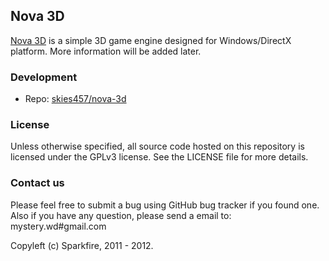 Nova 3D
-------

[Nova 3D](https://github.com/skies457/Nova-3D) is a simple 3D game engine
designed for Windows/DirectX platform. More information will be added later.

### Development

*	Repo: [skies457/nova-3d](https://github.com/skies457/Nova-3D)

### License

Unless otherwise specified, all source code hosted on this repository is licensed under the GPLv3 license. See the LICENSE file for more details.

### Contact us

Please feel free to submit a bug using GitHub bug tracker if you found one.
Also if you have any question, please send a email to: mystery.wd#gmail.com

Copyleft (c) Sparkfire, 2011 - 2012.
